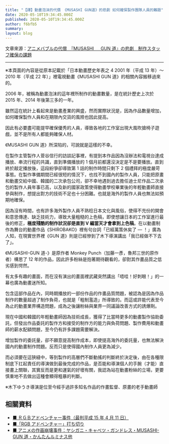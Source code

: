 ```yaml
---
title: "【譯】動畫泡沫的代價 《MUSASHI GUN道》的悲劇 如何確保製作團隊人員的難題"
date: 2020-05-10T19:34:45.000Z
published: 2020-05-10T19:34:45.000Z
author: f6bfb5
summary:
layout: blog
---
```


文章來源：[アニメバブルの代償　『MUSASHI 　 GUN 道』の悲劇　制作スタッフ確保の課題](https://ameblo.jp/ambt5334/entry-12229276743.html)

---

※本頁面的內容是從原本記載於「日本動畫歷史年表之 4 2001 年（平成 13 年）～ 2010 年（平成 22 年）」裡電視動畫《MUSASHI GUN 道》的相關內容搬移過來的。

2006 年，被稱為動畫泡沫的這年裡所制作的動畫數量，是在統計歷史上次於 2015 年、2014 年後第三多的一年。

雖然這在統計上看起來是動畫產業的興盛，然而實際狀況是，因為作品數量增加，如何確保製作人員和在期限內交貨的風險也因此提高。

因此有必要盡可能提早確保優秀的人員，導致各地的工作室出現大風吹搶椅子遊戲，並不是所有人都能夠確保人材。

《MUSASHI GUN 道》所深陷的，可說就是這樣的不幸。

在製作主管製作人菅谷信行的訪談記事裡，有提到本作品因為沒辦法和電視台達成播放、串流行程的共識，直到準備播放的 1 個月前都還沒決定是不是要播放。直到終於敲定播放後，這段紛爭卻導致第 1 話的制作時間只剩下 2 個禮拜的極度嚴苛事態。在製作準備期間已經很短的情況下，也找不到國內的製作人員，只能把原畫和動畫交給中國、韓國的二次承包公司，卻不幸地遇到過去擔任迪士尼作品二次承包的製作人員年事已高，以及新的國家政策使得動畫學校畢業後的年輕動畫師直接參與制作，想提出對方的技術不足也十分困難。也就是海外的製作人員也無法如預期地確保。

因為沒有時間，也有許多海外製作人員不熟稔日本文化與風俗，使得不充份的開會和意思傳達、缺乏技術力，導致大量粗糙的上色稿，即使想讓日本的工作室進行最後的修正，**極度殘酷的制作狀況卻是直到 V 編當天才會拿到上色稿**。在以動畫制作為舞台的動畫作品《SHIROBAKO》裡有句台詞「已經萬策休矣了 — ！」廣為人知，在現實世界裡《GUN 道》則是已經慘到了木下導演講出「我已經做不下去了」。

《MUSASHI-GUN 道-》是原作者 Monkey Punch（加藤一彥，魯邦三世的原作者）構思了 12 年的作品，因此許多粉絲是抱著期待觀看的，卻對其作畫品質之低劣感到愕然。

有太多有趣的畫面，而在沒有演出的畫面裡武藏突然講出「唔哇！好刺眼！」的一幕也廣為動畫迷所知。

包含這部作品在內，同時期播放的一部份作品的作畫品質問題，被認為是因為作品制作的數量超過了制作負荷，也就是「粗制濫造」所導致的。而這或許能代表至今為止的動畫業界構造問題，成為之後讓粉絲與業界一同議論改善方式的誘爆劑。

現在中國和韓國的年輕動畫師因為技術成長，獲得了比當時更多的動畫製作協助委託，但發出作品委託的製作方和接受的制作方的能力與負荷問題、製作費用和動畫師的薪水配額問題，至今仍有許多課題需要解決。

增加製作的委託量，卻不願意提高制作成本，即使提高海外的委託量，也無法解決國內的動畫制作問題。反而只是使得國內制作人員更為減少。

而必須要在這狹縫中，等到製作的高層們不斷動搖的判斷終於決定後，由在各種限制底下扛起責任的導演做到最後完成的作品，是否能和導演個人的手腕（才能）直接畫上關聯，其實反而是更和運氣的好壞有關，我認為站在動畫粉絲的立場，更要慎重地不去做出這種會顯得粗暴的判斷。

※木下ゆうき導演是位至今經手過許多知名作品的作畫監督、原畫的老手動畫師

## 相關資料

- [■ ＲＧＢアドベンチャー事件（最判平成 15 年 4 月 11 日）](https://www.saegusa-pat.co.jp/copyrighthanrei/1948/)
- [■「RGB アドベンチャー」打ち切り](https://blog.goo.ne.jp/hballoon/e/d1270715d7e03af6c6a51ec60e35a0d3)
- [■ アニメの作画崩壊事件：ヤシガニ・キャベツ・ガンドレス・MUSASHI-GUN 道・かんたんルミナス他](https://middle-edge.jp/articles/h0emD)

